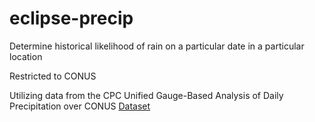 # eclipse-precip
Determine historical likelihood of rain on a particular date in a particular location

Restricted to CONUS

Utilizing data from the CPC Unified Gauge-Based Analysis of Daily Precipitation over CONUS
[Dataset](https://psl.noaa.gov/data/gridded/data.unified.daily.conus.html)

